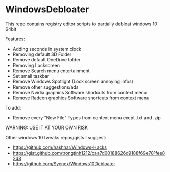 # WindowsDebloater
This repo contains registry editor scripts to partially debloat windows 10 64bit

Features:
- Adding seconds in system clock
- Removing default 3D Folder
- Remove default OneDrive folder
- Removing Lockscreen
- Remove Search menu entertainment
- Set small taskbar
- Remove Windows Spotlight (Lock screen annoying infos)
- Remove other suggestions/ads
- Remove Nvidia graphics Software shortcuts from context menu
- Remove Radeon graphics Software shortcuts from context menu
  
To add:
- Remove every "New File" Types from context menu exept .txt and .zip
  
WARNING: USE IT AT YOUR OWN RISK

Other windows 10 tweaks repos/gists I suggest:
- https://github.com/hashhar/Windows-Hacks
- https://gist.github.com/trongtinh1212/caa7d00188626d9188f69e781fee82d8
- https://github.com/Sycnex/Windows10Debloater
